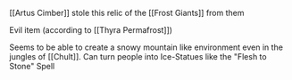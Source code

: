 [[Artus Cimber]] stole this relic of the [[Frost Giants]] from them

Evil item (according to [[Thyra Permafrost]])

Seems to be able to create a snowy mountain like environment even in the jungles of [[Chult]].
Can turn people into Ice-Statues like the "Flesh to Stone" Spell